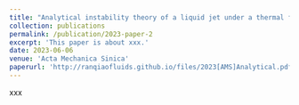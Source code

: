```yaml
---
title: "Analytical instability theory of a liquid jet under a thermal field"
collection: publications
permalink: /publication/2023-paper-2
excerpt: 'This paper is about xxx.'
date: 2023-06-06
venue: 'Acta Mechanica Sinica'
paperurl: 'http://ranqiaofluids.github.io/files/2023[AMS]Analytical.pdf'
---
```

xxx
